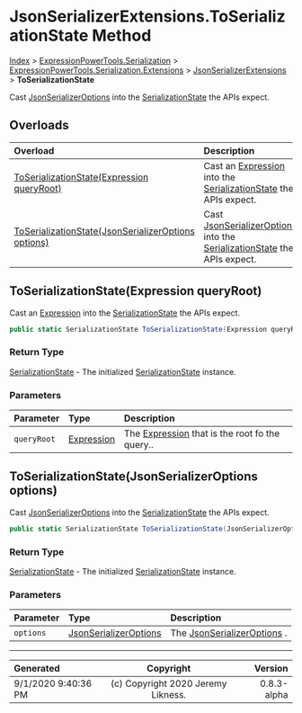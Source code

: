 ﻿# JsonSerializerExtensions.ToSerializationState Method

[Index](../index.md) > [ExpressionPowerTools.Serialization](ExpressionPowerTools.Serialization.a.md) > [ExpressionPowerTools.Serialization.Extensions](ExpressionPowerTools.Serialization.Extensions.n.md) > [JsonSerializerExtensions](ExpressionPowerTools.Serialization.Extensions.JsonSerializerExtensions.cs.md) > **ToSerializationState**

Cast [JsonSerializerOptions](https://docs.microsoft.com/dotnet/api/system.text.json.jsonserializeroptions) into the [SerializationState](ExpressionPowerTools.Serialization.Serializers.SerializationState.cs.md) the APIs expect.

## Overloads

| Overload | Description |
| :-- | :-- |
| [ToSerializationState(Expression queryRoot)](#toserializationstateexpression-queryroot) | Cast an [Expression](https://docs.microsoft.com/dotnet/api/system.linq.expressions.expression) into the [SerializationState](ExpressionPowerTools.Serialization.Serializers.SerializationState.cs.md) the APIs expect. |
| [ToSerializationState(JsonSerializerOptions options)](#toserializationstatejsonserializeroptions-options) | Cast [JsonSerializerOptions](https://docs.microsoft.com/dotnet/api/system.text.json.jsonserializeroptions) into the [SerializationState](ExpressionPowerTools.Serialization.Serializers.SerializationState.cs.md) the APIs expect. |
## ToSerializationState(Expression queryRoot)

Cast an [Expression](https://docs.microsoft.com/dotnet/api/system.linq.expressions.expression) into the [SerializationState](ExpressionPowerTools.Serialization.Serializers.SerializationState.cs.md) the APIs expect.

```csharp
public static SerializationState ToSerializationState(Expression queryRoot)
```

### Return Type

 [SerializationState](ExpressionPowerTools.Serialization.Serializers.SerializationState.cs.md)  - The initialized [SerializationState](ExpressionPowerTools.Serialization.Serializers.SerializationState.cs.md) instance.

### Parameters

| Parameter | Type | Description |
| :-- | :-- | :-- |
| `queryRoot` | [Expression](https://docs.microsoft.com/dotnet/api/system.linq.expressions.expression) | The [Expression](https://docs.microsoft.com/dotnet/api/system.linq.expressions.expression) that is the root fo the query.. |


## ToSerializationState(JsonSerializerOptions options)

Cast [JsonSerializerOptions](https://docs.microsoft.com/dotnet/api/system.text.json.jsonserializeroptions) into the [SerializationState](ExpressionPowerTools.Serialization.Serializers.SerializationState.cs.md) the APIs expect.

```csharp
public static SerializationState ToSerializationState(JsonSerializerOptions options)
```

### Return Type

 [SerializationState](ExpressionPowerTools.Serialization.Serializers.SerializationState.cs.md)  - The initialized [SerializationState](ExpressionPowerTools.Serialization.Serializers.SerializationState.cs.md) instance.

### Parameters

| Parameter | Type | Description |
| :-- | :-- | :-- |
| `options` | [JsonSerializerOptions](https://docs.microsoft.com/dotnet/api/system.text.json.jsonserializeroptions) | The [JsonSerializerOptions](https://docs.microsoft.com/dotnet/api/system.text.json.jsonserializeroptions) . |



---

| Generated | Copyright | Version |
| :-- | :-: | --: |
| 9/1/2020 9:40:36 PM | (c) Copyright 2020 Jeremy Likness. | 0.8.3-alpha |
